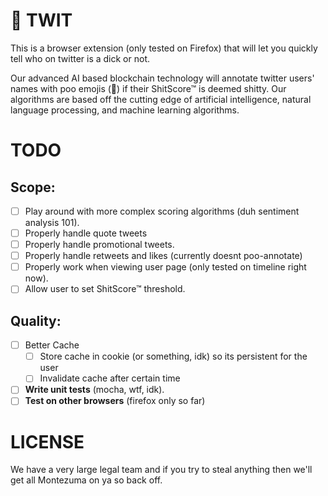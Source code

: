 # 💩 TWIT

This is a browser extension (only tested on Firefox) that will let you quickly tell who on twitter is a dick or not.

Our advanced AI based blockchain technology will annotate twitter users' names with poo emojis (💩) if their ShitScore™ is deemed shitty. Our algorithms are based off the cutting edge of artificial intelligence, natural language processing, and machine learning algorithms.

# TODO

Scope:
-----

- [ ] Play around with more complex scoring algorithms (duh sentiment analysis 101).
- [ ] Properly handle quote tweets
- [ ] Properly handle promotional tweets.
- [ ] Properly handle retweets and likes (currently doesnt poo-annotate)
- [ ] Properly work when viewing user page (only tested on timeline right now).
- [ ] Allow user to set ShitScore™ threshold.

Quality:
------

- [ ] Better Cache
  - [ ] Store cache in cookie (or something, idk) so its persistent for the user
  - [ ] Invalidate cache after certain time
- [ ] **Write unit tests** (mocha, wtf, idk).
- [ ] **Test on other browsers** (firefox only so far)

# LICENSE

We have a very large legal team and if you try to steal anything then we'll get all Montezuma on ya so back off.

